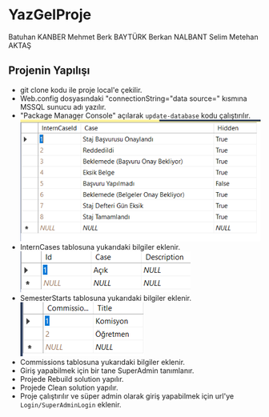 # YazGelProje
Batuhan KANBER
Mehmet Berk BAYTÜRK
Berkan NALBANT
Selim Metehan AKTAŞ

## Projenin Yapılışı
- git clone kodu ile proje local'e çekilir.
- Web.config dosyasındaki "connectionString="data source=" kısmına MSSQL sunucu adı yazılır.
- "Package Manager Console" açılarak `update-database` kodu çalıştırılır.
![VeriTabani](/README_FOTO/VeriTabani.png)  
- InternCases tablosuna yukarıdaki bilgiler eklenir.  
![VeriTabani](/README_FOTO/VeriTabani2.png)  
- SemesterStarts tablosuna yukarıdaki bilgiler eklenir.  
![VeriTabani](/README_FOTO/VeriTabani3.png)  
- Commissions tablosuna yukarıdaki bilgiler eklenir.
- Giriş yapabilmek için bir tane SuperAdmin tanımlanır.
- Projede Rebuild solution yapılır.
- Projede Clean solution yapılır.
- Proje çalıştırılır ve süper admin olarak giriş yapabilmek için url'ye `Login/SuperAdminLogin` eklenir.
